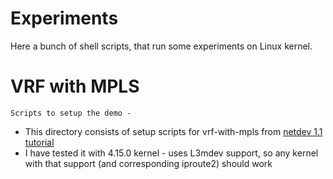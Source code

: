 # Experiments

Here a bunch of shell scripts, that run some experiments on Linux kernel.

# VRF with MPLS
	Scripts to setup the demo -
   - This directory consists of setup scripts for vrf-with-mpls from [netdev 1.1 tutorial](https://www.netdevconf.org/1.1/proceedings/slides/ahern-vrf-tutorial.pdf)
   - I have tested it with 4.15.0 kernel - uses L3mdev support, so any kernel with that support (and corresponding iproute2) should work

